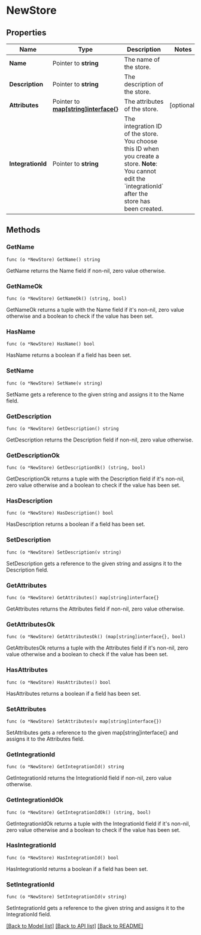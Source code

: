 # NewStore

## Properties

Name | Type | Description | Notes
------------ | ------------- | ------------- | -------------
**Name** | Pointer to **string** | The name of the store. | 
**Description** | Pointer to **string** | The description of the store. | 
**Attributes** | Pointer to [**map[string]interface{}**](.md) | The attributes of the store. | [optional] 
**IntegrationId** | Pointer to **string** | The integration ID of the store. You choose this ID when you create a store.  **Note**: You cannot edit the &#x60;integrationId&#x60; after the store has been created.  | 

## Methods

### GetName

`func (o *NewStore) GetName() string`

GetName returns the Name field if non-nil, zero value otherwise.

### GetNameOk

`func (o *NewStore) GetNameOk() (string, bool)`

GetNameOk returns a tuple with the Name field if it's non-nil, zero value otherwise
and a boolean to check if the value has been set.

### HasName

`func (o *NewStore) HasName() bool`

HasName returns a boolean if a field has been set.

### SetName

`func (o *NewStore) SetName(v string)`

SetName gets a reference to the given string and assigns it to the Name field.

### GetDescription

`func (o *NewStore) GetDescription() string`

GetDescription returns the Description field if non-nil, zero value otherwise.

### GetDescriptionOk

`func (o *NewStore) GetDescriptionOk() (string, bool)`

GetDescriptionOk returns a tuple with the Description field if it's non-nil, zero value otherwise
and a boolean to check if the value has been set.

### HasDescription

`func (o *NewStore) HasDescription() bool`

HasDescription returns a boolean if a field has been set.

### SetDescription

`func (o *NewStore) SetDescription(v string)`

SetDescription gets a reference to the given string and assigns it to the Description field.

### GetAttributes

`func (o *NewStore) GetAttributes() map[string]interface{}`

GetAttributes returns the Attributes field if non-nil, zero value otherwise.

### GetAttributesOk

`func (o *NewStore) GetAttributesOk() (map[string]interface{}, bool)`

GetAttributesOk returns a tuple with the Attributes field if it's non-nil, zero value otherwise
and a boolean to check if the value has been set.

### HasAttributes

`func (o *NewStore) HasAttributes() bool`

HasAttributes returns a boolean if a field has been set.

### SetAttributes

`func (o *NewStore) SetAttributes(v map[string]interface{})`

SetAttributes gets a reference to the given map[string]interface{} and assigns it to the Attributes field.

### GetIntegrationId

`func (o *NewStore) GetIntegrationId() string`

GetIntegrationId returns the IntegrationId field if non-nil, zero value otherwise.

### GetIntegrationIdOk

`func (o *NewStore) GetIntegrationIdOk() (string, bool)`

GetIntegrationIdOk returns a tuple with the IntegrationId field if it's non-nil, zero value otherwise
and a boolean to check if the value has been set.

### HasIntegrationId

`func (o *NewStore) HasIntegrationId() bool`

HasIntegrationId returns a boolean if a field has been set.

### SetIntegrationId

`func (o *NewStore) SetIntegrationId(v string)`

SetIntegrationId gets a reference to the given string and assigns it to the IntegrationId field.


[[Back to Model list]](../README.md#documentation-for-models) [[Back to API list]](../README.md#documentation-for-api-endpoints) [[Back to README]](../README.md)


